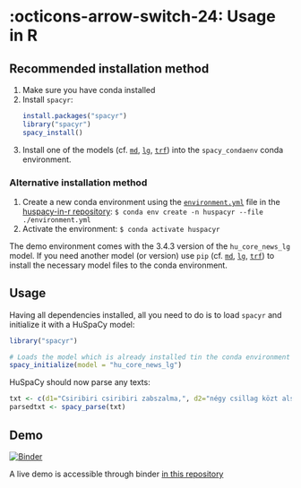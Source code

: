# :octicons-arrow-switch-24: Usage in R

## Recommended installation method

1. Make sure you have conda installed
2. Install `spacyr`:
    ```R
    install.packages("spacyr")
    library("spacyr")
    spacy_install()
     ```
3. Install one of the models (cf. [`md`](models_gen/install_md/), [`lg`](models_gen/install_lg/), [`trf`](models_gen/install_trf/)) into the `spacy_condaenv` conda environment.

### Alternative installation method

1. Create a new conda environment using the [`environment.yml`](https://github.com/huspacy/huspacy-in-r/blob/master/environment.yml) file in the [huspacy-in-r repository](https://github.com/huspacy/huspacy-in-r): `$ conda env create -n huspacyr --file ./environment.yml`
2. Activate the environment: `$ conda activate huspacyr`

The demo environment comes with the 3.4.3 version of the `hu_core_news_lg` model. If you need another model (or version) use `pip` (cf. [`md`](models_gen/install_md/), [`lg`](models_gen/install_lg/), [`trf`](models_gen/install_trf/)) to install the necessary model files to the conda environment.

## Usage

Having all dependencies installed, all you need to do is to load `spacyr` and initialize it with a HuSpaCy model:

```R
library("spacyr")

# Loads the model which is already installed tin the conda environment
spacy_initialize(model = "hu_core_news_lg")
```

HuSpaCy should now parse any texts:

```R
txt <- c(d1="Csiribiri csiribiri zabszalma,", d2="négy csillag közt alszom ma.")
parsedtxt <- spacy_parse(txt)
```

## Demo

[![Binder](http://mybinder.org/badge_logo.svg)](http://mybinder.org/v2/gh/huspacy/huspacy-in-r/master?filepath=demo.ipynb)

A live demo is accessible through binder [in this repository](https://github.com/huspacy/huspacy-in-r)